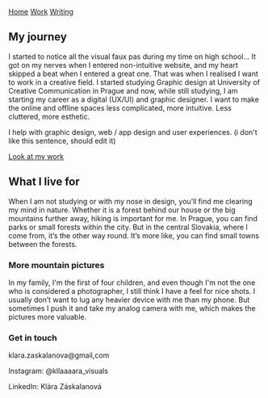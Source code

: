 [Home](index.md)
[Work](work/index.md)
[Writing](writing/index.md)


## My journey

I started to notice all the visual faux pas during my time on high school… It got on my nerves when I entered non-intuitive website, and my heart skipped a beat when I entered a great one. That was when I realised I want to work in a creative field. I started studying Graphic design at University of Creative Communication in Prague and now, while still studying, I am starting my career as  a digital (UX/UI) and graphic designer. I want to make the online and offline spaces less complicated, more intuitive. Less cluttered, more esthetic.

I help with graphic design, web / app design and user experiences. (i don't like this sentence, should edit it)

[Look at my work](word.md)


## What I live for

When I am not studying or with my nose in design, you’ll find me clearing my mind in nature. Whether it is a forest behind our house or the big mountains further away, hiking is important for me. In Prague, you can find parks or small forests within the city. But in the central Slovakia, where I come from, it’s the other way round. It’s more like, you can find small towns between the forests.

### More mountain pictures

In my family, I'm the first of four children, and even though I'm not the one who is considered a photographer, I still think I have a feel for nice shots.  I usually don’t want to lug any heavier device with me than my phone. But sometimes I push it and take my analog camera with me, which makes the pictures more valuable. 

### Get in touch

klara.zaskalanova@gmail,com

Instagram: @kllaaaara_visuals

LinkedIn: Klára Záskalanová
